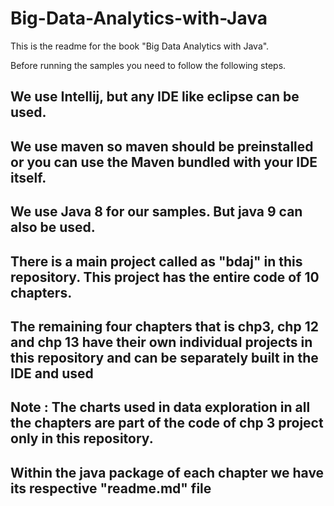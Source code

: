 # Big-Data-Analytics-with-Java

This is the readme for the book "Big Data Analytics with Java".

Before running the samples you need to follow the following steps.

## We use Intellij, but any IDE like eclipse can be used.

## We use maven so maven should be preinstalled or you can use the Maven bundled with your IDE itself.

## We use Java 8 for our samples. But java 9 can also be used.

## There is a main project called as "bdaj" in this repository. This project has the entire code of 10 chapters.

## The remaining four chapters that is chp3, chp 12 and chp 13 have their own individual projects in this repository and can be separately built in the IDE and used

## Note : The charts used in data exploration in all the chapters are part of the code of chp 3 project only in this repository.

## Within the java package of each chapter we have its respective "readme.md" file